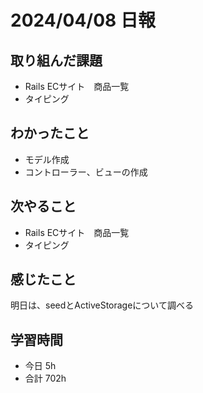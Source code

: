 # 2024/04/08 日報

## 取り組んだ課題
- Rails ECサイト　商品一覧
- タイピング

## わかったこと
- モデル作成
- コントローラー、ビューの作成

## 次やること
- Rails ECサイト　商品一覧
- タイピング

## 感じたこと
明日は、seedとActiveStorageについて調べる

## 学習時間
- 今日 5h
- 合計 702h
